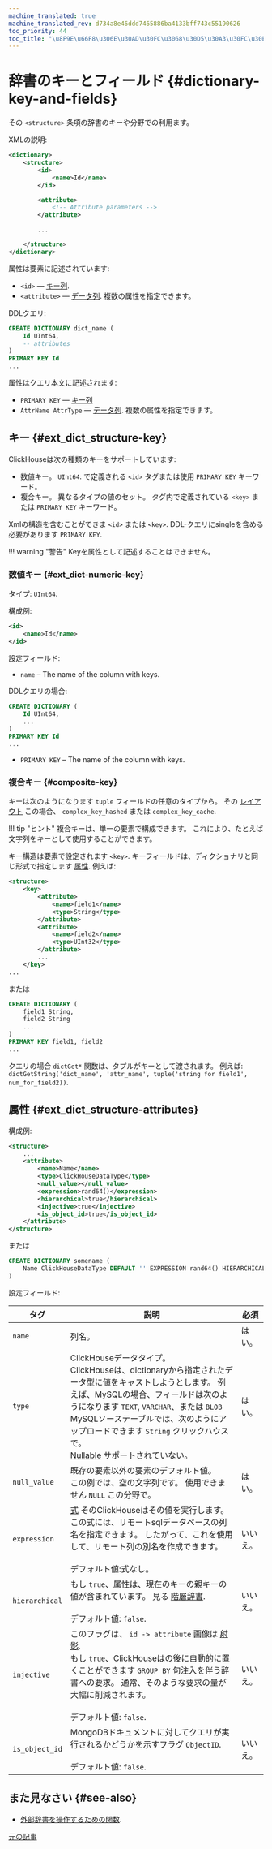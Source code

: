 ```yaml
---
machine_translated: true
machine_translated_rev: d734a8e46ddd7465886ba4133bff743c55190626
toc_priority: 44
toc_title: "\u8F9E\u66F8\u306E\u30AD\u30FC\u3068\u30D5\u30A3\u30FC\u30EB\u30C9"
---
```


# 辞書のキーとフィールド {#dictionary-key-and-fields}

その `<structure>` 条項の辞書のキーや分野での利用ます。

XMLの説明:

``` xml
<dictionary>
    <structure>
        <id>
            <name>Id</name>
        </id>

        <attribute>
            <!-- Attribute parameters -->
        </attribute>

        ...

    </structure>
</dictionary>
```

属性は要素に記述されています:

-   `<id>` — [キー列](external-dicts-dict-structure.md#ext_dict_structure-key).
-   `<attribute>` — [データ列](external-dicts-dict-structure.md#ext_dict_structure-attributes). 複数の属性を指定できます。

DDLクエリ:

``` sql
CREATE DICTIONARY dict_name (
    Id UInt64,
    -- attributes
)
PRIMARY KEY Id
...
```

属性はクエリ本文に記述されます:

-   `PRIMARY KEY` — [キー列](external-dicts-dict-structure.md#ext_dict_structure-key)
-   `AttrName AttrType` — [データ列](external-dicts-dict-structure.md#ext_dict_structure-attributes). 複数の属性を指定できます。

## キー {#ext_dict_structure-key}

ClickHouseは次の種類のキーをサポートしています:

-   数値キー。 `UInt64`. で定義される `<id>` タグまたは使用 `PRIMARY KEY` キーワード。
-   複合キー。 異なるタイプの値のセット。 タグ内で定義されている `<key>` または `PRIMARY KEY` キーワード。

Xmlの構造を含むことができま `<id>` または `<key>`. DDL-クエリにsingleを含める必要があります `PRIMARY KEY`.

!!! warning "警告"
    Keyを属性として記述することはできません。

### 数値キー {#ext_dict-numeric-key}

タイプ: `UInt64`.

構成例:

``` xml
<id>
    <name>Id</name>
</id>
```

設定フィールド:

-   `name` – The name of the column with keys.

DDLクエリの場合:

``` sql
CREATE DICTIONARY (
    Id UInt64,
    ...
)
PRIMARY KEY Id
...
```

-   `PRIMARY KEY` – The name of the column with keys.

### 複合キー {#composite-key}

キーは次のようになります `tuple` フィールドの任意のタイプから。 その [レイアウト](external-dicts-dict-layout.md) この場合、 `complex_key_hashed` または `complex_key_cache`.

!!! tip "ヒント"
    複合キーは、単一の要素で構成できます。 これにより、たとえば文字列をキーとして使用することができます。

キー構造は要素で設定されます `<key>`. キーフィールドは、ディクショナリと同じ形式で指定します [属性](external-dicts-dict-structure.md). 例えば:

``` xml
<structure>
    <key>
        <attribute>
            <name>field1</name>
            <type>String</type>
        </attribute>
        <attribute>
            <name>field2</name>
            <type>UInt32</type>
        </attribute>
        ...
    </key>
...
```

または

``` sql
CREATE DICTIONARY (
    field1 String,
    field2 String
    ...
)
PRIMARY KEY field1, field2
...
```

クエリの場合 `dictGet*` 関数は、タプルがキーとして渡されます。 例えば: `dictGetString('dict_name', 'attr_name', tuple('string for field1', num_for_field2))`.

## 属性 {#ext_dict_structure-attributes}

構成例:

``` xml
<structure>
    ...
    <attribute>
        <name>Name</name>
        <type>ClickHouseDataType</type>
        <null_value></null_value>
        <expression>rand64()</expression>
        <hierarchical>true</hierarchical>
        <injective>true</injective>
        <is_object_id>true</is_object_id>
    </attribute>
</structure>
```

または

``` sql
CREATE DICTIONARY somename (
    Name ClickHouseDataType DEFAULT '' EXPRESSION rand64() HIERARCHICAL INJECTIVE IS_OBJECT_ID
)
```

設定フィールド:

| タグ                                                 | 説明                                                                                                                                                                                                                                                                                                                                                                    | 必須     |
|------------------------------------------------------|-------------------------------------------------------------------------------------------------------------------------------------------------------------------------------------------------------------------------------------------------------------------------------------------------------------------------------------------------------------------------|----------|
| `name`                                               | 列名。                                                                                                                                                                                                                                                                                                                                                                  | はい。   |
| `type`                                               | ClickHouseデータタイプ。<br/>ClickHouseは、dictionaryから指定されたデータ型に値をキャストしようとします。 例えば、MySQLの場合、フィールドは次のようになります `TEXT`, `VARCHAR`、または `BLOB` MySQLソーステーブルでは、次のようにアップロードできます `String` クリックハウスで。<br/>[Nullable](../../../sql-reference/data-types/nullable.md) サポートされていない。 | はい。   |
| `null_value`                                         | 既存の要素以外の要素のデフォルト値。<br/>この例では、空の文字列です。 使用できません `NULL` この分野で。                                                                                                                                                                                                                                                                | はい。   |
| `expression`                                         | [式](../../syntax.md#syntax-expressions) そのClickHouseはその値を実行します。<br/>この式には、リモートsqlデータベースの列名を指定できます。 したがって、これを使用して、リモート列の別名を作成できます。<br/><br/>デフォルト値:式なし。                                                                                                                                 | いいえ。 |
| <a name="hierarchical-dict-attr"></a> `hierarchical` | もし `true`、属性は、現在のキーの親キーの値が含まれています。 見る [階層辞書](external-dicts-dict-hierarchical.md).<br/><br/>デフォルト値: `false`.                                                                                                                                                                                                                     | いいえ。 |
| `injective`                                          | このフラグは、 `id -> attribute` 画像は [射影](https://en.wikipedia.org/wiki/Injective_function).<br/>もし `true`、ClickHouseはの後に自動的に置くことができます `GROUP BY` 句注入を伴う辞書への要求。 通常、そのような要求の量が大幅に削減されます。<br/><br/>デフォルト値: `false`.                                                                                    | いいえ。 |
| `is_object_id`                                       | MongoDBドキュメントに対してクエリが実行されるかどうかを示すフラグ `ObjectID`.<br/><br/>デフォルト値: `false`.                                                                                                                                                                                                                                                           | いいえ。 |

## また見なさい {#see-also}

-   [外部辞書を操作するための関数](../../../sql-reference/functions/ext-dict-functions.md).

[元の記事](https://clickhouse.tech/docs/en/query_language/dicts/external_dicts_dict_structure/) <!--hide-->
